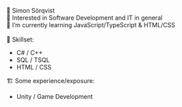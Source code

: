 👋 Simon Sörqvist<br/>
👀 Interested in Software Development and IT in general<br/>
🌱 I’m currently learning JavaScript/TypeScript & HTML/CSS<br/>
<br/>
🥷 Skillset: 
- C# / C++
- SQL / TSQL
- HTML / CSS

🏗️ Some experience/exposure:
- Unity / Game Development
<!---
simon-s-99/simon-s-99 is a ✨ special ✨ repository because its `README.md` (this file) appears on your GitHub profile.
You can click the Preview link to take a look at your changes.
--->
